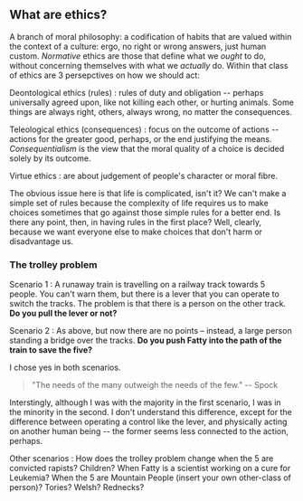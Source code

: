## What are ethics?

A branch of moral philosophy: a codification of habits that are valued within the context of a culture: ergo, no right or wrong answers, just human custom. *Normative* ethics are those that define what we *ought* to do, without concerning themselves with what we *actually* do. Within that class of ethics are 3 persepctives on how we should act:

Deontological ethics (rules)
: rules of duty and obligation -- perhaps universally agreed upon, like not killing each other, or hurting animals. Some things are always right, others, always wrong, no matter the consequences.

Teleological ethics (consequences)
: focus on the outcome of actions -- actions for the greater good, perhaps, or the end justifying the means. *Consequentialism* is the view that the moral quality of a choice is decided solely by its outcome.

Virtue ethics
: are about judgement of people's character or moral fibre.

The obvious issue here is that life is complicated, isn't it? We can't make a simple set of rules because the complexity of life requires us to make choices sometimes that go against those simple rules for a better end. Is there any point, then, in having rules in the first place? Well, clearly, because we want everyone else to make choices that don't harm or disadvantage us.

### The trolley problem

Scenario 1
: A runaway train is travelling on a railway track towards 5 people. You can't warn them, but there is a lever that you can operate to switch the tracks. The problem is that there is a person on the other track. **Do you pull the lever or not?**

Scenario 2
: As above, but now there are no points – instead, a large person standing a bridge over the tracks. **Do you push Fatty into the path of the train to save the five?**

I chose yes in both scenarios.

> "The needs of the many outweigh the needs of the few." -- Spock

Interstingly, although I was with the majority in the first scenario, I was in the minority in the second. I don't understand this difference, except for the difference between operating a control like the lever, and physically acting on another human being -- the former seems less connected to the action, perhaps.

Other scenarios
: How does the trolley problem change when the 5 are convicted rapists? Children? When Fatty is a scientist working on a cure for Leukemia? When the 5 are Mountain People (insert your own other-class of person)? Tories? Welsh? Rednecks?
